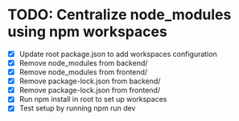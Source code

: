 # TODO: Centralize node_modules using npm workspaces

- [x] Update root package.json to add workspaces configuration
- [x] Remove node_modules from backend/
- [x] Remove node_modules from frontend/
- [x] Remove package-lock.json from backend/
- [x] Remove package-lock.json from frontend/
- [x] Run npm install in root to set up workspaces
- [x] Test setup by running npm run dev
